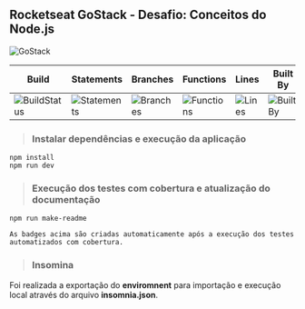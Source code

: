 ## Rocketseat GoStack - Desafio: Conceitos do Node.js

<img alt="GoStack" src="https://storage.googleapis.com/golden-wind/bootcamp-gostack/header-desafios.png" />

| Build | Statements | Branches | Functions | Lines | Built By | We Love |
| ------ | ------ | ------- | ------- | ------ | -------| ------- |
| ![BuildStatus](https://img.shields.io/badge/Build-Passing-brightgreen.svg) | ![Statements](https://img.shields.io/badge/Coverage-100%25-brightgreen.svg "Make me better!") | ![Branches](https://img.shields.io/badge/Coverage-100%25-brightgreen.svg "Make me better!") | ![Functions](https://img.shields.io/badge/Coverage-100%25-brightgreen.svg "Make me better!") | ![Lines](https://img.shields.io/badge/Coverage-100%25-brightgreen.svg "Make me better!") | ![BuiltBy](https://img.shields.io/badge/TypeScript-Lovers-black.svg "img.shields.io") | ![ForTheBadge](https://img.shields.io/badge/Using-Badges-red.svg "ForTheBadge")

> ### Instalar dependências e execução da aplicação

```
npm install
npm run dev
```

> ### Execução dos testes com cobertura e atualização do documentação

```
npm run make-readme

As badges acima são criadas automaticamente após a execução dos testes automatizados com cobertura.
```

> ### Insomina

Foi realizada a exportação do **enviromnent** para importação e execução local através do arquivo **insomnia.json**.
